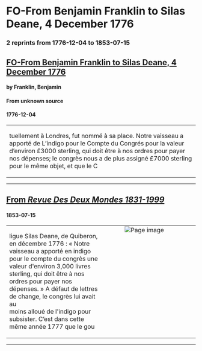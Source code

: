 
# FO-From Benjamin Franklin to Silas Deane, 4 December 1776

### 2 reprints from 1776-12-04 to 1853-07-15

## [FO-From Benjamin Franklin to Silas Deane, 4 December 1776](https://founders.archives.gov/documents/Franklin/01-23-02-0008)

#### by Franklin, Benjamin

#### From unknown source

#### 1776-12-04

<table style="width: 100%;"><tr><td style="width: 50%">

tuellement à Londres, fut nommé à sa place. Notre vaisseau a apporté de L’indigo pour le Compte du Congrés pour la valeur d’environ £3000 sterling, qui doit être à nos ordres pour payer nos dépenses; le congrès nous a de plus assigné £7000 sterling pour le même objet, et que le C
</td></tr></table>

---

## [From _Revue Des Deux Mondes 1831-1999_](https://archive.org/details/sim_revue-des-deux-mondes_1853-07-15_3/page/n148/mode/1up?view=theater)

#### 1853-07-15

<table style="width: 100%;"><tr><td style="width: 50%">

  
ligue Silas Deane, de Quiberon, en décembre 1776 : « Notre vaisseau a apporté en indigo  
pour le compte du congrès une valeur d&#x27;environ 3,000 livres sterling, qui doit être à nos  
ordres pour payer nos dépenses. » A défaut de lettres de change, le congrès lui avait au  
moins alloué de l&#x27;indigo pour subsister. C’est dans cette même année 1777 que le gou
</td><td style="width: 50%; max-height: 75%; margin: auto; display: block;">
<img alt="Page image" src="https://iiif.archive.org/iiif/sim_revue-des-deux-mondes_1853-07-15_3&#0036;148/pct:12.244898,62.005988,68.265306,5.479042/600,/0/default.jpg"/>
</td>
</tr></table>

---

